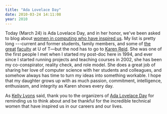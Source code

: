 ```yaml
---
title: "Ada Lovelace Day"
date: 2010-03-24 14:11:08
year: 2010
---
```

Today (March 24) is Ada Lovelace Day, and in her honor, we've been asked to blog about <a href="http://findingada.com/">women in computing who have inspired us</a>. My list is pretty long ---current and former students, family members, and some of <a href="http://www.cs.utoronto.ca/~campbell">the</a> <a href="http://www.cs.utoronto.ca/~dianeh">great</a> <a href="http://www.cs.utoronto.ca/~mcraig">faculty</a> at U of T—but the nod has to go to <a href="http://www.cs.utoronto.ca/~reid">Karen Reid</a>. She was one of the first people I met when I started my post-doc here in 1994, and ever since I started running projects and teaching courses in 2002, she has been my co-conspirator, reality check, and role model. She does a great job of sharing her love of computer science with her students and colleagues, and somehow always has time to turn my ideas into something workable. I hope that my daughter grows up with as much passion, commitment, intelligence, enthusiasm, and integrity as Karen shows every day.

As <a href="http://moving2academia.blogspot.com/2010/03/in-honour-of-ada-lovelace-day-technical.html">Kelly Lyons</a> said, thank you to the organizers of <a href="http://findingada.com/">Ada  Lovelace Day</a> for reminding us to think about and be thankful for the  incredible technical women that have inspired us in our careers and our  lives.
